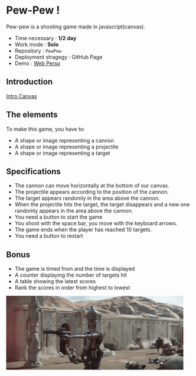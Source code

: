 # Pew-Pew !

Pew-pew is a shooting game made in javascript(canvas).

- Time necessary : **1/2 day**
- Work mode : **Solo**
- Repository : `PewPew`
- Deployment stragegy : GitHub Page
- Demo : [Web Perso](http://becode.gerardo-cella.net/Pew-Pew/)

## Introduction

[Intro Canvas](https://docs.google.com/presentation/d/1bUzIIMzRDGi_LfuNZ-YJEHpRvwHegwhSIrDXtwEJENs/edit?usp=sharing)

## The elements

To make this game, you have to:

- A shape or image representing a cannon
- A shape or image representing a projectile
- A shape or image representing a target

## Specifications

- The cannon can move horizontally at the bottom of our canvas.
- The projectile appears according to the position of the cannon.
- The target appears randomly in the area above the cannon.
- When the projectile hits the target, the target disappears and a new one randomly appears in the area above the cannon.
- You need a button to start the game
- You shoot with the space bar, you move with the keyboard arrows.
- The game ends when the player has reached 10 targets.
- You need a button to restart

## Bonus

- The game is timed from and the time is displayed
- A counter displaying the number of targets hit
- A table showing the latest scores
- Rank the scores in order from highest to lowest

![PewPew](./mandalorian.gif)